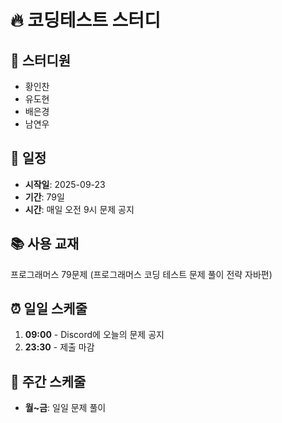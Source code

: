 # 🔥 코딩테스트 스터디

## 👥 스터디원
- 황인찬
- 유도현 
- 배은경
- 남연우

## 📅 일정
- **시작일**: 2025-09-23
- **기간**: 79일
- **시간**: 매일 오전 9시 문제 공지

## 📚 사용 교재
프로그래머스 79문제 (프로그래머스 코딩 테스트 문제 풀이 전략 자바편)

## ⏰ 일일 스케줄
1. **09:00** - Discord에 오늘의 문제 공지
2. **23:30** - 제출 마감

## 🔄 주간 스케줄
- **월~금**: 일일 문제 풀이
